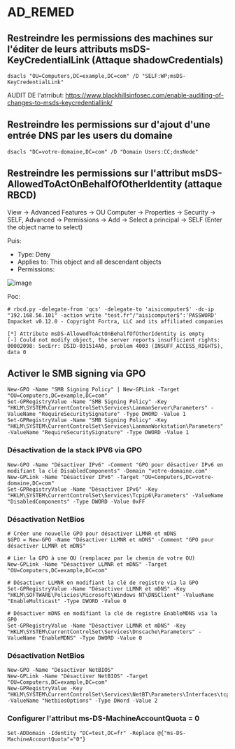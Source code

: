 # AD_REMED


## Restreindre les permissions des machines sur l'éditer de leurs attributs msDS-KeyCredentialLink (Attaque shadowCredentials)

```
dsacls "OU=Computers,DC=example,DC=com" /D "SELF:WP;msDS-KeyCredentialLink"
```

AUDIT DE l'atrribut: https://www.blackhillsinfosec.com/enable-auditing-of-changes-to-msds-keycredentiallink/

## Restreindre les permissions sur d'ajout d'une entrée DNS par les users du domaine

```
dsacls "DC=votre-domaine,DC=com" /D "Domain Users:CC;dnsNode"
```

## Restreindre les permissions sur l'attribut msDS-AllowedToActOnBehalfOfOtherIdentity (attaque RBCD)

View -> Advanced Features
-> OU Computer -> Properties -> Security -> SELF, Advanced -> Permissions ->  Add -> Select a principal -> SELF (Enter the object name to select)

Puis:

- Type: Deny
- Applies to: This object and all descendant objects
- Permissions:

![image](https://github.com/user-attachments/assets/97fa0717-4cfe-4ec7-b63b-47bf4341a8db)


Poc:

```
# rbcd.py -delegate-from 'qcs' -delegate-to 'aisicomputer$' -dc-ip "192.168.56.101" -action write "test.fr"/"aisicomputer$":'PASSWORD' 
Impacket v0.12.0 - Copyright Fortra, LLC and its affiliated companies 

[*] Attribute msDS-AllowedToActOnBehalfOfOtherIdentity is empty
[-] Could not modify object, the server reports insufficient rights: 00002098: SecErr: DSID-031514A0, problem 4003 (INSUFF_ACCESS_RIGHTS), data 0
```

## Activer le SMB signing via GPO

```
New-GPO -Name "SMB Signing Policy" | New-GPLink -Target "OU=Computers,DC=example,DC=com"
Set-GPRegistryValue -Name "SMB Signing Policy" -Key "HKLM\SYSTEM\CurrentControlSet\Services\LanmanServer\Parameters" -ValueName "RequireSecuritySignature" -Type DWORD -Value 1
Set-GPRegistryValue -Name "SMB Signing Policy" -Key "HKLM\SYSTEM\CurrentControlSet\Services\LanmanWorkstation\Parameters" -ValueName "RequireSecuritySignature" -Type DWORD -Value 1
```

### Désactivation de la stack IPV6 via GPO

```
New-GPO -Name "Désactiver IPv6" -Comment "GPO pour désactiver IPv6 en modifiant la clé DisabledComponents" -Domain "votre-domaine.com"
New-GPLink -Name "Désactiver IPv6" -Target "OU=Computers,DC=votre-domaine,DC=com"
Set-GPRegistryValue -Name "Désactiver IPv6" -Key "HKLM\SYSTEM\CurrentControlSet\Services\Tcpip6\Parameters" -ValueName "DisabledComponents" -Type DWORD -Value 0xFF
```


### Désactivation NetBios

```
# Créer une nouvelle GPO pour désactiver LLMNR et mDNS
$GPO = New-GPO -Name "Désactiver LLMNR et mDNS" -Comment "GPO pour désactiver LLMNR et mDNS"

# Lier la GPO à une OU (remplacez par le chemin de votre OU)
New-GPLink -Name "Désactiver LLMNR et mDNS" -Target "OU=Computers,DC=example,DC=com"

# Désactiver LLMNR en modifiant la clé de registre via la GPO
Set-GPRegistryValue -Name "Désactiver LLMNR et mDNS" -Key "HKLM\SOFTWARE\Policies\Microsoft\Windows NT\DNSClient" -ValueName "EnableMulticast" -Type DWORD -Value 0

# Désactiver mDNS en modifiant la clé de registre EnableMDNS via la GPO
Set-GPRegistryValue -Name "Désactiver LLMNR et mDNS" -Key "HKLM\SYSTEM\CurrentControlSet\Services\Dnscache\Parameters" -ValueName "EnableMDNS" -Type DWORD -Value 0

```

### Désactivation NetBios

```
New-GPO -Name "Désactiver NetBIOS"
New-GPLink -Name "Désactiver NetBIOS" -Target "OU=Computers,DC=example,DC=com"
New-GPRegistryValue -Key "HKLM\SYSTEM\CurrentControlSet\Services\NetBT\Parameters\Interfaces\tcpip_*" -ValueName "NetbiosOptions" -Type DWord -Value 2

```



### Configurer l'attribut ms-DS-MachineAccountQuota = 0

```
Set-ADDomain -Identity "DC=test,DC=fr" -Replace @{"ms-DS-MachineAccountQuota"="0"}
```





